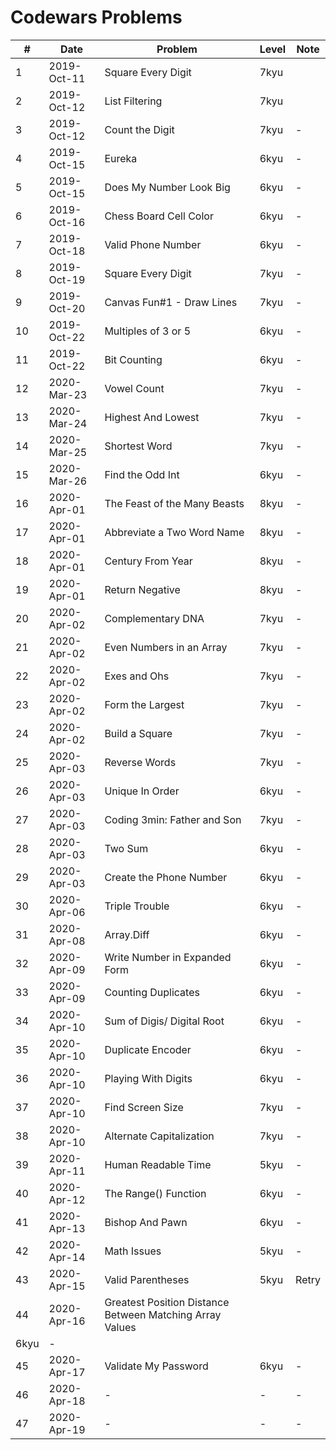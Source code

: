 # Codewars Problems

| # |    Date    | Problem | Level | Note |
|---|     ---    |   ---   | --- |  --- |
|1  |2019-Oct-11 | Square Every Digit | 7kyu   |
|2  |2019-Oct-12 | List Filtering | 7kyu  |
|3  |2019-Oct-12 | Count the Digit | 7kyu |  - |
|4  |2019-Oct-15 | Eureka | 6kyu |  - |
|5  |2019-Oct-15 | Does My Number Look Big | 6kyu |  - |
|6  |2019-Oct-16 | Chess Board Cell Color | 6kyu |  - |
|7  |2019-Oct-18 | Valid Phone Number | 6kyu |  - |
|8  |2019-Oct-19 | Square Every Digit | 7kyu |  - |
|9  |2019-Oct-20 | Canvas Fun#1 - Draw Lines | 7kyu |  - |
|10 |2019-Oct-22 | Multiples of 3 or 5 | 6kyu |  - |
|11 |2019-Oct-22 | Bit Counting | 6kyu |  - |
|12 |2020-Mar-23 | Vowel Count | 7kyu |  - |
|13 |2020-Mar-24 | Highest And Lowest | 7kyu |  - |
|14 |2020-Mar-25 | Shortest Word | 7kyu |  - |
|15 |2020-Mar-26 | Find the Odd Int | 6kyu |  - |
|16 |2020-Apr-01 | The Feast of the Many Beasts | 8kyu |  - |
|17 |2020-Apr-01 | Abbreviate a Two Word Name | 8kyu |  - |
|18 |2020-Apr-01 | Century From Year | 8kyu |  - |
|19 |2020-Apr-01 | Return Negative | 8kyu |  - |
|20 |2020-Apr-02 | Complementary DNA | 7kyu |  - |
|21 |2020-Apr-02 | Even Numbers in an Array | 7kyu |  - |
|22 |2020-Apr-02 | Exes and Ohs |7kyu |  - |
|23 |2020-Apr-02 | Form the Largest | 7kyu |  - |
|24 |2020-Apr-02 | Build a Square | 7kyu |  - |
|25 |2020-Apr-03 | Reverse Words | 7kyu |  - |
|26 |2020-Apr-03 | Unique In Order | 6kyu |  - |
|27 |2020-Apr-03 | Coding 3min: Father and Son | 7kyu |  - |
|28 |2020-Apr-03 | Two Sum | 6kyu |  - |
|29 |2020-Apr-03 | Create the Phone Number | 6kyu |  - |
|30 |2020-Apr-06 | Triple Trouble | 6kyu |  - |
|31 |2020-Apr-08 | Array.Diff | 6kyu |  - |
|32 |2020-Apr-09 | Write Number in Expanded Form | 6kyu |  - |
|33 |2020-Apr-09 | Counting Duplicates | 6kyu |  - |
|34 |2020-Apr-10 | Sum of Digis/ Digital Root | 6kyu |  - |
|35 |2020-Apr-10 | Duplicate Encoder | 6kyu |  - |
|36 |2020-Apr-10 | Playing With Digits | 6kyu |  - |
|37 |2020-Apr-10 | Find Screen Size | 7kyu |  - |
|38 |2020-Apr-10 | Alternate Capitalization | 7kyu |  - |
|39 |2020-Apr-11 | Human Readable Time | 5kyu |  - |
|40 |2020-Apr-12 | The Range() Function | 6kyu |  - |
|41 |2020-Apr-13 | Bishop And Pawn | 6kyu |  - |
|42 |2020-Apr-14 | Math Issues | 5kyu |  - |
|43 |2020-Apr-15 | Valid Parentheses | 5kyu | Retry
|44 |2020-Apr-16 | Greatest Position Distance Between Matching Array Values
 | 6kyu | - |
|45 |2020-Apr-17 | Validate My Password | 6kyu | - |
|46 |2020-Apr-18 | - | - | - |
|47 |2020-Apr-19 | - | - | - |
